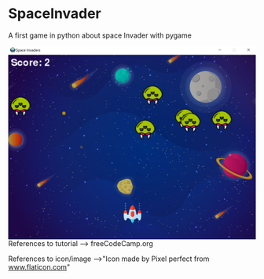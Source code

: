 # SpaceInvader
A first game in python about space Invader with pygame 




<img src="Capture.JPG"
     style="float: left; margin-right: 10px;" />


References to tutorial --> freeCodeCamp.org 

References to icon/image -->"Icon made by Pixel perfect from www.flaticon.com"
